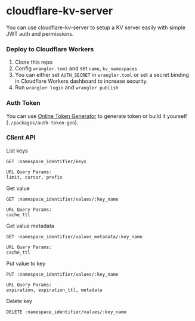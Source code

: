 # cloudflare-kv-server

You can use cloudflare-kv-server to setup a KV server easily with simple JWT auth and permissions.

### Deploy to Cloudflare Workers

1. Clone this repo
2. Config `wrangler.toml` and set `name`, `kv_namespaces`
3. You can either set `AUTH_SECRET` in `wrangler.toml` or set a secret binding in Cloudflare Workers dashboard to increase security.
3. Run `wrangler login` and `wrangler publish`

### Auth Token

You can use [Online Token Generator](https://cf-kv-server-token-gen.pages.dev/) to generate token or build it yourself (`./packages/auth-token-gen`).

### Client API

List keys
```
GET :namespace_identifier/keys

URL Query Params:
limit, cursor, prefix
```

Get value
```
GET :namespace_identifier/values/:key_name

URL Query Params:
cache_ttl
```

Get value metadata
```
GET :namespace_identifier/values_metadata/:key_name

URL Query Params:
cache_ttl
```

Put value to key  
```
PUT :namespace_identifier/values/:key_name

URL Query Params:
expiration, expiration_ttl, metadata
```

Delete key
```
DELETE :namespace_identifier/values/:key_name
```
